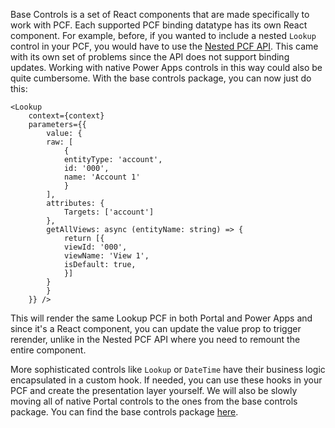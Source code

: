 Base Controls is a set of React components that are made specifically to work with PCF. Each supported PCF binding datatype has its own React component. For example, before, if you wanted to include a nested `Lookup` control in your PCF, you would have to use the [Nested PCF API](https://dev.azure.com/thenetworg/INT0015/_wiki/wikis/INT0015.wiki/4325/Nested-controls-(PCF-from-PCF)). This came with its own set of problems since the API does not support binding updates. Working with native Power Apps controls in this way could also be quite cumbersome. With the base controls package, you can now just do this:

```JSX 
<Lookup 
    context={context}
    parameters={{
        value: {
        raw: [
            {
            entityType: 'account',
            id: '000',
            name: 'Account 1'
            }
        ],
        attributes: {
            Targets: ['account']
        },
        getAllViews: async (entityName: string) => {
            return [{
            viewId: '000',
            viewName: 'View 1',
            isDefault: true,
            }]
        }
        }
    }} />
```

This will render the same Lookup PCF in both Portal and Power Apps and since it's a React component, you can update the value prop to trigger rerender, unlike in the Nested PCF API where you need to remount the entire component.

More sophisticated controls like `Lookup` or `DateTime` have their business logic encapsulated in a custom hook. If needed, you can use these hooks in your PCF and create the presentation layer yourself. We will also be slowly moving all of native Portal controls to the ones from the base controls package. You can find the base controls package [here](https://www.npmjs.com/package/@talxis/base-controls).